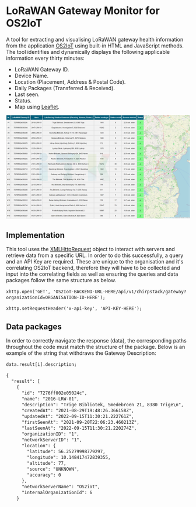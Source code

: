# LoRaWAN Gateway Monitor for OS2IoT

A tool for extracting and visualising LoRaWAN gateway health information from the application [OS2IoT](https://os2.eu/produkt/os2iot) using built-in HTML and JavaScript methods. The tool identifies and dynamically displays the following applicable information every thirty minutes:

- LoRaWAN Gateway ID.
- Device Name.
- Location (Placement, Address & Postal Code).
- Daily Packages (Transferred & Received).
- Last seen.
- Status.
- Map using [Leaflet](https://leafletjs.com/).

![Screenshot of interface](https://raw.githubusercontent.com/ITKCityLab/LoRaWan-gateway-monitor/main/LoRaWan_Gateway_Monitor.png)

## Implementation

This tool uses the [XMLHttpRequest](https://developer.mozilla.org/en-US/docs/Web/API/XMLHttpRequest) object to interact with servers and retrieve data from a specific URL. In order to do this successfully, a query and an API Key are required. These are unique to the organisation and it's correlating OS2IoT backend, therefore they will have to be collected and input into the correlating fields as well as ensuring the queries and data packages follow the same structure as below.
```
xhttp.open('GET', 'OS2IoT-BACKEND-URL-HERE/api/v1/chirpstack/gateway?organizationId=ORGANISATION-ID-HERE');
```

```
xhttp.setRequestHeader('x-api-key', 'API-KEY-HERE');
```

## Data packages

In order to correctly navigate the response (data), the corresponding paths throughout the code must match the structure of the package. Below is an example of the string that withdraws the Gateway Description:

```
data.result[i].description;
```

```
{
  "result": [
    {
      "id": "7276ff002e05024c",
      "name": "2016-LRW-01",
      "description": "Trige Bibliotek, Smedebroen 21, 8380 Trige\n",
      "createdAt": "2021-08-29T19:48:26.366158Z",
      "updatedAt": "2022-09-15T11:30:21.222761Z",
      "firstSeenAt": "2021-09-20T22:06:23.460213Z",
      "lastSeenAt": "2022-09-15T11:30:21.220274Z",
      "organizationID": "1",
      "networkServerID": "1",
      "location": {
        "latitude": 56.25279998779297,
        "longitude": 10.148417472839355,
        "altitude": 77,
        "source": "UNKNOWN",
        "accuracy": 0
      },
      "networkServerName": "OS2iot",
      "internalOrganizationId": 6
    }
```
